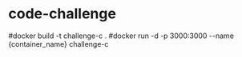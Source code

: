 # code-challenge

#docker build -t challenge-c .
#docker run -d -p 3000:3000 --name {container_name}  challenge-c
